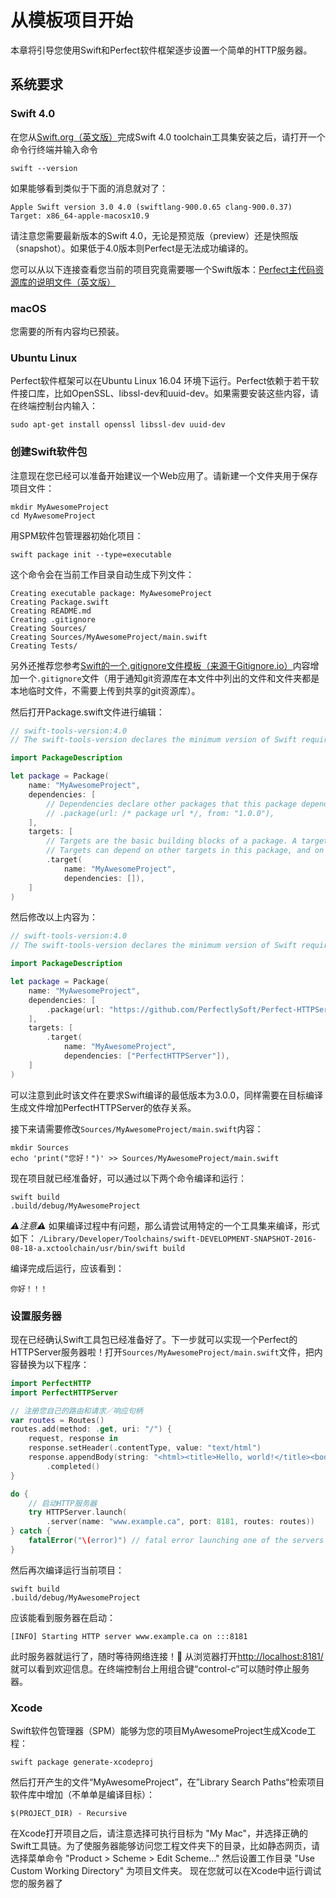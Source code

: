 # 从模板项目开始

本章将引导您使用Swift和Perfect软件框架逐步设置一个简单的HTTP服务器。

## 系统要求

### Swift 4.0

在您从[Swift.org（英文版）](https://swift.org/getting-started/)完成Swift 4.0 toolchain工具集安装之后，请打开一个命令行终端并输入命令
```
swift --version
```

如果能够看到类似于下面的消息就对了：

```
Apple Swift version 3.0 4.0 (swiftlang-900.0.65 clang-900.0.37)
Target: x86_64-apple-macosx10.9
```
请注意您需要最新版本的Swift 4.0，无论是预览版（preview）还是快照版（snapshot）。如果低于4.0版本则Perfect是无法成功编译的。

您可以从以下连接查看您当前的项目究竟需要哪一个Swift版本：[Perfect主代码资源库的说明文件（英文版）](https://github.com/PerfectlySoft/Perfect#compatibility-with-swift)

### macOS
您需要的所有内容均已预装。

### Ubuntu Linux
Perfect软件框架可以在Ubuntu Linux 16.04 环境下运行。Perfect依赖于若干软件接口库，比如OpenSSL、libssl-dev和uuid-dev。如果需要安装这些内容，请在终端控制台内输入：

```
sudo apt-get install openssl libssl-dev uuid-dev
```

### 创建Swift软件包

注意现在您已经可以准备开始建议一个Web应用了。请新建一个文件夹用于保存项目文件：

```
mkdir MyAwesomeProject
cd MyAwesomeProject
```

用SPM软件包管理器初始化项目：

```
swift package init --type=executable
```
这个命令会在当前工作目录自动生成下列文件：

```
Creating executable package: MyAwesomeProject
Creating Package.swift
Creating README.md
Creating .gitignore
Creating Sources/
Creating Sources/MyAwesomeProject/main.swift
Creating Tests/
```

另外还推荐您参考[Swift的一个.gitignore文件模板（来源于Gitignore.io）](https://www.gitignore.io/api/swift)内容增加一个`.gitignore`文件（用于通知git资源库在本文件中列出的文件和文件夹都是本地临时文件，不需要上传到共享的git资源库）。

然后打开Package.swift文件进行编辑：

``` swift
// swift-tools-version:4.0
// The swift-tools-version declares the minimum version of Swift required to build this package.

import PackageDescription

let package = Package(
    name: "MyAwesomeProject",
    dependencies: [
        // Dependencies declare other packages that this package depends on.
        // .package(url: /* package url */, from: "1.0.0"),
    ],
    targets: [
        // Targets are the basic building blocks of a package. A target can define a module or a test suite.
        // Targets can depend on other targets in this package, and on products in packages which this package depends on.
        .target(
            name: "MyAwesomeProject",
            dependencies: []),
    ]
)
```
然后修改以上内容为：

``` swift
// swift-tools-version:4.0
// The swift-tools-version declares the minimum version of Swift required to build this package.

import PackageDescription

let package = Package(
    name: "MyAwesomeProject",
    dependencies: [
        .package(url: "https://github.com/PerfectlySoft/Perfect-HTTPServer.git", from: "3.0.0")
    ],
    targets: [
        .target(
            name: "MyAwesomeProject",
            dependencies: ["PerfectHTTPServer"]),
    ]
)
```

可以注意到此时该文件在要求Swift编译的最低版本为3.0.0，同样需要在目标编译生成文件增加PerfectHTTPServer的依存关系。

接下来请需要修改`Sources/MyAwesomeProject/main.swift`内容：

```
mkdir Sources
echo 'print("您好！")' >> Sources/MyAwesomeProject/main.swift
```

现在项目就已经准备好，可以通过以下两个命令编译和运行：

```
swift build
.build/debug/MyAwesomeProject
```

*⚠️注意⚠️* 如果编译过程中有问题，那么请尝试用特定的一个工具集来编译，形式如下：
`/Library/Developer/Toolchains/swift-DEVELOPMENT-SNAPSHOT-2016-08-18-a.xctoolchain/usr/bin/swift build`

编译完成后运行，应该看到：

```
你好！！！
```

### 设置服务器

现在已经确认Swift工具包已经准备好了。下一步就可以实现一个Perfect的HTTPServer服务器啦！打开`Sources/MyAwesomeProject/main.swift`文件，把内容替换为以下程序：

``` swift
import PerfectHTTP
import PerfectHTTPServer

// 注册您自己的路由和请求／响应句柄
var routes = Routes()
routes.add(method: .get, uri: "/") {
	request, response in
	response.setHeader(.contentType, value: "text/html")
	response.appendBody(string: "<html><title>Hello, world!</title><body>Hello, world!</body></html>")
		.completed()
}

do {
    // 启动HTTP服务器
    try HTTPServer.launch(
		.server(name: "www.example.ca", port: 8181, routes: routes))
} catch {
	fatalError("\(error)") // fatal error launching one of the servers
}
```

然后再次编译运行当前项目：

```
swift build
.build/debug/MyAwesomeProject
```

应该能看到服务器在启动：

```
[INFO] Starting HTTP server www.example.ca on :::8181
```


此时服务器就运行了，随时等待网络连接！🎉 从浏览器打开[http://localhost:8181/](http://127.0.0.1:8181/)就可以看到欢迎信息。在终端控制台上用组合键“control-c”可以随时停止服务器。

### Xcode

Swift软件包管理器（SPM）能够为您的项目MyAwesomeProject生成Xcode工程：

```
swift package generate-xcodeproj
```

然后打开产生的文件“MyAwesomeProject”，在”Library Search Paths“检索项目软件库中增加（不单单是编译目标）：

```
$(PROJECT_DIR) - Recursive
```


在Xcode打开项目之后，请注意选择可执行目标为 "My Mac"，并选择正确的Swift工具链。为了使服务器能够访问您工程文件夹下的目录，比如静态网页，请选择菜单命令 "Product > Scheme > Edit Scheme…" 然后设置工作目录 "Use Custom Working Directory" 为项目文件夹。 现在您就可以在Xcode中运行调试您的服务器了

